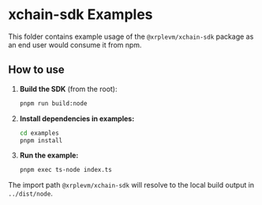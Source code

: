 # xchain-sdk Examples

This folder contains example usage of the `@xrplevm/xchain-sdk` package as an end user would consume it from npm.

## How to use

1. **Build the SDK** (from the root):
    ```sh
    pnpm run build:node
    ```
2. **Install dependencies in examples:**
    ```sh
    cd examples
    pnpm install
    ```
3. **Run the example:**
    ```sh
    pnpm exec ts-node index.ts
    ```

The import path `@xrplevm/xchain-sdk` will resolve to the local build output in `../dist/node`.
